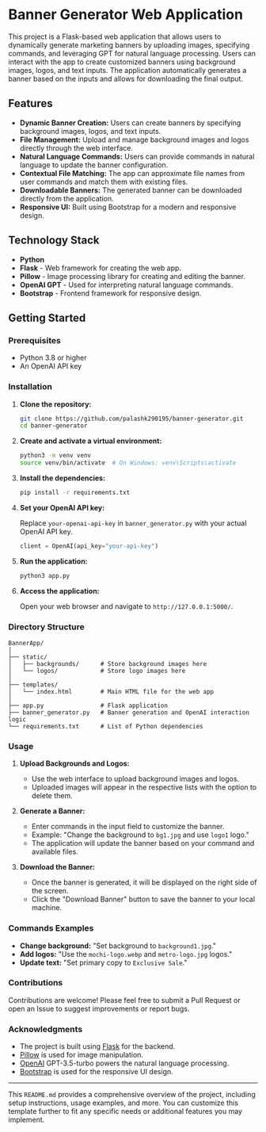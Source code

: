 # Banner Generator Web Application

This project is a Flask-based web application that allows users to dynamically generate marketing banners by uploading images, specifying commands, and leveraging GPT for natural language processing. Users can interact with the app to create customized banners using background images, logos, and text inputs. The application automatically generates a banner based on the inputs and allows for downloading the final output.

## Features

- **Dynamic Banner Creation:** Users can create banners by specifying background images, logos, and text inputs.
- **File Management:** Upload and manage background images and logos directly through the web interface.
- **Natural Language Commands:** Users can provide commands in natural language to update the banner configuration.
- **Contextual File Matching:** The app can approximate file names from user commands and match them with existing files.
- **Downloadable Banners:** The generated banner can be downloaded directly from the application.
- **Responsive UI:** Built using Bootstrap for a modern and responsive design.

## Technology Stack

- **Python**
- **Flask** - Web framework for creating the web app.
- **Pillow** - Image processing library for creating and editing the banner.
- **OpenAI GPT** - Used for interpreting natural language commands.
- **Bootstrap** - Frontend framework for responsive design.

## Getting Started

### Prerequisites

- Python 3.8 or higher
- An OpenAI API key

### Installation

1. **Clone the repository:**

    ```bash
    git clone https://github.com/palashk290195/banner-generator.git
    cd banner-generator
    ```

2. **Create and activate a virtual environment:**

    ```bash
    python3 -m venv venv
    source venv/bin/activate  # On Windows: venv\Scripts\activate
    ```

3. **Install the dependencies:**

    ```bash
    pip install -r requirements.txt
    ```

4. **Set your OpenAI API key:**

   Replace `your-openai-api-key` in `banner_generator.py` with your actual OpenAI API key.

    ```python
    client = OpenAI(api_key="your-api-key")
    ```

5. **Run the application:**

    ```bash
    python3 app.py
    ```

6. **Access the application:**

    Open your web browser and navigate to `http://127.0.0.1:5000/`.

### Directory Structure

```
BannerApp/
│
├── static/
│   ├── backgrounds/      # Store background images here
│   └── logos/            # Store logo images here
│
├── templates/
│   └── index.html        # Main HTML file for the web app
│
├── app.py                # Flask application
├── banner_generator.py   # Banner generation and OpenAI interaction logic
└── requirements.txt      # List of Python dependencies
```

### Usage

1. **Upload Backgrounds and Logos:**
   - Use the web interface to upload background images and logos.
   - Uploaded images will appear in the respective lists with the option to delete them.

2. **Generate a Banner:**
   - Enter commands in the input field to customize the banner.
   - Example: "Change the background to `bg1.jpg` and use `logo1` logo."
   - The application will update the banner based on your command and available files.

3. **Download the Banner:**
   - Once the banner is generated, it will be displayed on the right side of the screen.
   - Click the "Download Banner" button to save the banner to your local machine.

### Commands Examples

- **Change background:** "Set background to `background1.jpg`."
- **Add logos:** "Use the `mochi-logo.webp` and `metro-logo.jpg` logos."
- **Update text:** "Set primary copy to `Exclusive Sale`."

### Contributions

Contributions are welcome! Please feel free to submit a Pull Request or open an Issue to suggest improvements or report bugs.

### Acknowledgments

- The project is built using [Flask](https://flask.palletsprojects.com/) for the backend.
- [Pillow](https://python-pillow.org/) is used for image manipulation.
- [OpenAI](https://openai.com/) GPT-3.5-turbo powers the natural language processing.
- [Bootstrap](https://getbootstrap.com/) is used for the responsive UI design.

---

This `README.md` provides a comprehensive overview of the project, including setup instructions, usage examples, and more. You can customize this template further to fit any specific needs or additional features you may implement.
